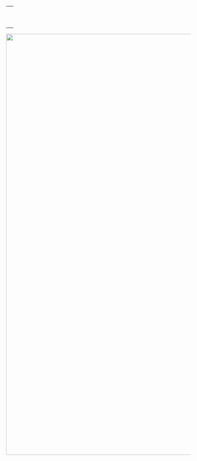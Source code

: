 <html>
<head>
<meta charset="utf-8">
</head>

<body>
<table border="0" align="center">
    <tr>
        <td><p>&nbsp;</p>
  </tr>
</table>
<strong><img src="https://i.imgur.com/ESluFWz.png" width="1150" usemap="#Map2"></strong>
<map name="Map2"><area shape="rect" coords="65,1828,1092,1931" href="http://www.butech.or.kr/new/watch/watch05.php" target="_blank"><area shape="rect" coords="65,1828,1092,1931" href="http://www.butech.or.kr/new/watch/watch03.php" target="_blank"><area shape="rect" coords="75,1831,1102,1934" href="http://www.butech.or.kr/new/watch/watch03.php" target="_blank"><area shape="rect" coords="588,745,968,826" href="http://www.butech.or.kr/new/enter/enter05.php" target="_blank"><area shape="rect" coords="588,745,968,826" href="http://www.butech.or.kr/new/main/main.php" target="_blank">
  <area shape="rect" coords="588,745,968,826" href="http://www.butech.or.kr/new/main/main.php" target="_blank">
  <area shape="rect" coords="75,1831,1102,1934" href="http://www.butech.or.kr/new/watch/watch03.php" target="_blank">
  <area shape="rect" coords="179,750,562,822" href="http://www.butech.or.kr/new/watch/watch02.php" target="_blank">
  <area shape="rect" coords="65,1564,1093,1664" href="https://butech2025.all-con.co.kr/" target="_blank">
  <area shape="rect" coords="59,1698,1088,1810" href="http://www.butech.or.kr/new/watch/watch03.php" target="_blank">
  <area shape="rect" coords="53,1972,1092,2087" href="http://www.butech.or.kr/new/butech/butech06.php">
</map>
<br>
</body>
</html>
